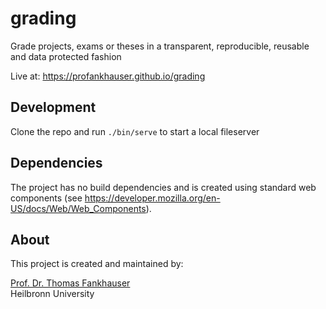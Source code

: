# grading

Grade projects, exams or theses in a transparent, reproducible, reusable and data protected fashion

Live at: https://profankhauser.github.io/grading

## Development

Clone the repo and run `./bin/serve` to start a local fileserver

## Dependencies

The project has no build dependencies and is created using standard web components (see https://developer.mozilla.org/en-US/docs/Web/Web_Components).

## About

This project is created and maintained by:

[Prof. Dr. Thomas Fankhauser](https://fankhauser.io)<br>
Heilbronn University
